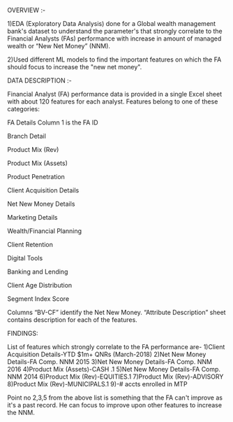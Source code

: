 
OVERVIEW :- 

1)EDA (Exploratory Data Analysis) done for a Global wealth management bank's dataset to understand the parameter's that strongly correlate to the Financial Analysts (FAs) performance with increase in amount of managed wealth or “New Net Money” (NNM). 

2)Used different ML models to find the important features on which the FA should focus to increase the "new net money".



DATA DESCRIPTION :-

Financial Analyst (FA) performance data is provided in a single Excel sheet with about 120 features for each analyst. Features belong to one of these categories:

FA Details
Column 1 is the FA ID

Branch Detail

Product Mix (Rev)

Product Mix (Assets)

Product Penetration

Client Acquisition Details

Net New Money Details

Marketing Details

Wealth/Financial Planning

Client Retention

Digital Tools

Banking and Lending

Client Age Distribution

Segment Index Score

Columns “BV-CF” identify the Net New Money.
“Attribute Description” sheet contains description for each of the features.



FINDINGS:

List of features which strongly correlate to the FA performance are-
1)Client Acquisition Details-YTD $1m+ QNRs (March-2018)
2)Net New Money Details-FA Comp. NNM 2015
3)Net New Money Details-FA Comp. NNM 2016
4)Product Mix (Assets)-CASH .1
5)Net New Money Details-FA Comp. NNM 2014
6)Product Mix (Rev)-EQUITIES.1
7)Product Mix (Rev)-ADVISORY
8)Product Mix (Rev)-MUNICIPALS.1
9)-# accts enrolled in MTP

Point no 2,3,5 from the above list is something that the FA can't improve as it's a past record. He can focus to improve upon other features to increase the NNM.


